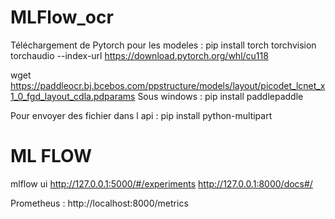 # MLFlow_ocr

Téléchargement de Pytorch pour les modeles :
pip install torch torchvision torchaudio --index-url https://download.pytorch.org/whl/cu118

wget https://paddleocr.bj.bcebos.com/ppstructure/models/layout/picodet_lcnet_x1_0_fgd_layout_cdla.pdparams
Sous windows : pip install paddlepaddle

Pour envoyer des fichier dans l api : pip install python-multipart

# ML FLOW
mlflow ui
http://127.0.0.1:5000/#/experiments
http://127.0.0.1:8000/docs#/

Prometheus :
http://localhost:8000/metrics
